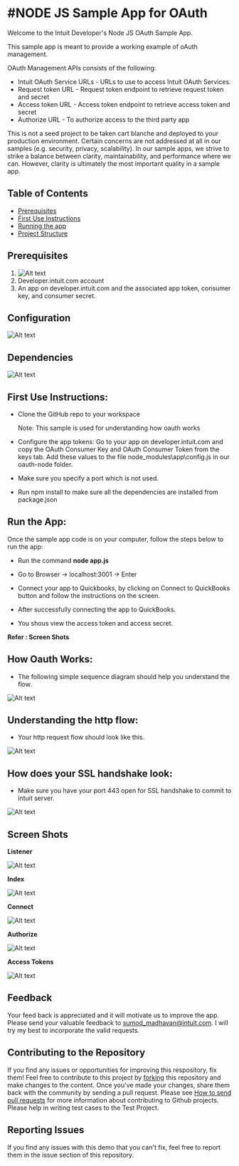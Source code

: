 #NODE JS Sample App for OAuth
=====================================
<p>
Welcome to the Intuit Developer's Node JS OAuth Sample App.
</p>
<p>
This sample app is meant to provide a working example of oAuth management.
</p>
<p>

OAuth Management APIs consists of the following:

<ul>
<li>Intuit OAuth Service URLs - URLs to use to access Intuit OAuth Services.</li>
<li>Request token URL - Request token endpoint to retrieve request token and secret</li> 
<li>Access token URL - Access token endpoint to retrieve access token and secret </li>
<li>Authorize URL - To authorize access to the third party app</li>
</ul>
</p>
<p>

This is not a seed project to be taken cart blanche and deployed to your production environment. Certain concerns are not addressed at all in our samples (e.g. security, privacy, scalability). In our sample apps, we strive to strike a balance between clarity, maintainability, and performance where we can. However, clarity is ultimately the most important quality in a sample app.

</p>

## Table of Contents

* [Prerequisites](#prerequisites)
* [First Use Instructions](#first-use-instructions)
* [Running the app](#running-the-app)
* [Project Structure](#project-structure)

## Prerequisites

1. ![Alt text](images/require.jpg "Pre-Requisite")
2. Developer.intuit.com account
3. An app on developer.intuit.com and the associated app token, consumer key, and consumer secret.

## Configuration
![Alt text](images/config.JPG "Configurations")

## Dependencies
![Alt text](images/depend.JPG "Dependencies")

## First Use Instructions:

- Clone the GitHub repo to your workspace

  Note: This sample is used for understanding how oauth works

- Configure the app tokens: Go to your app on developer.intuit.com and copy the OAuth Consumer Key and OAuth Consumer Token from the keys tab. Add these values to the file node_modules\app\config.js in our oauth-node folder.

- Make sure you specify a port which is not used.

- Run npm install to make sure all the dependencies are installed from package.json

## Run the App:

Once the sample app code is on your computer, follow the steps below to run the app:

- Run the command **node app.js** 

- Go to Browser -> localhost:3001 -> Enter

- Connect your app to Quickbooks, by clicking on Connect to QuickBooks button and follow the instructions on the screen.

- After successfully connecting the app to QuickBooks.

- You shous view the access token and access secret. 

**Refer : Screen Shots**

## How Oauth Works:

- The following simple sequence diagram should help you understand the flow.


![Alt text](images/seq.png "sequence diagram on oauth")

## Understanding the http flow:

- Your http request flow should look like this.

![Alt text](images/fiddle.JPG "Fiddler request look")


## How does your SSL handshake look:

- Make sure you have your port 443 open for SSL handshake to commit to intuit server.

![Alt text](images/ssl.JPG "SSL Handshake")

## Screen Shots

**Listener**


![Alt text](images/listen.JPG "Listener")

**Index**


![Alt text](images/index.JPG "Index")


**Connect**


![Alt text](images/connect.JPG "Connect")


**Authorize**


![Alt text](images/authorize.JPG "Authorize")



**Access Tokens**


![Alt text](images/result.JPG "access tokens")


## Feedback

Your feed back is appreciated and it will motivate us to improve the app. Please send your valuable feedback to sumod_madhavan@intuit.com. I will try my best to incorporate the valid requests.
 
## Contributing to the Repository ###

If you find any issues or opportunities for improving this respository, fix them!  Feel free to contribute to this project by [forking](http://help.github.com/fork-a-repo/) this repository and make changes to the content.  Once you've made your changes, share them back with the community by sending a pull request. Please see [How to send pull requests](http://help.github.com/send-pull-requests/) for more information about contributing to Github projects. Please help in writing test cases to the Test Project.

## Reporting Issues ###

If you find any issues with this demo that you can't fix, feel free to report them in the issue section of this repository.



